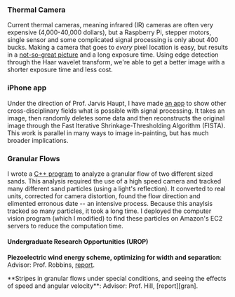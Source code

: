 ### Thermal Camera
Current thermal cameras, meaning infrared (IR) cameras are often very expensive
(4,000-40,000 dollars), but a Raspberry Pi, stepper motors,  single sensor
and some complicated signal processing is only about 400 bucks. Making a camera
that goes to *every* pixel location is easy, but results in a [not-so-great
picture][bad_pic] and a long exposure time. Using edge detection through the
Haar wavelet transform, we're able to get a better image with a shorter
exposure time and less cost.

[bad_pic]:https://raw.github.com/scottsievert/IRcamera/master/temp.rpi/IRcamera/full.png

### iPhone app
Under the direction of Prof. Jarvis Haupt, I have made [an app][app] to show other
cross-disciplinary fields what is possible with signal processing. It takes an
image, then randomly deletes some data and then reconstructs the original
image through the Fast Iterative Shrinkage-Thresholding Algorithm (FISTA). This
work is parallel in many ways to image in-painting, but has much broader
implications.

[app]:https://github.com/scottsievert/iSparse

### Granular Flows 
I wrote a [C++ program][c++] to analyze a granular flow of
two different sized sands. This analysis required the use of a high speed
camera and tracked many different sand particles (using a light's reflection).
It converted to real units, corrected for camera distortion, found the flow
direction and elimented erronous date -- an intensive process. Because this
anaylsis tracked so many particles, it took a long time. I deployed the
computer vision program (which I modified) to find these particles on Amazon's
EC2 servers to reduce the computation time.

[c++]:https://github.com/scottsievert/Granular-Flows-Image-Analysis

#### Undergraduate Research Opportunities (UROP)
**Piezoelectric wind energy scheme, optimizing for width and separation**: Advisor: Prof. Robbins, [report][wind].
<p>
**Stripes in granular flows under special conditions, and seeing the effects of
speed and angular velocity**: Advisor: Prof. Hill,
[report][gran].

[wind]:http://purl.umn.edu/120427
[gran]:http://purl.umn.edu/113663

